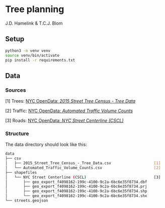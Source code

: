 # Tree planning

J.D. Hamelink & T.C.J. Blom

## Setup

```bash
python3 -m venv venv
source venv/bin/activate
pip install -r requirements.txt
```

## Data

### Sources

[1] Trees: [NYC OpenData: _2015 Street Tree Census - Tree Data_](https://data.cityofnewyork.us/Environment/2015-Street-Tree-Census-Tree-Data/uvpi-gqnh)

[2] Traffic: [NYC OpenData: _Automated Traffic Volume Counts_](https://data.cityofnewyork.us/Transportation/Automated-Traffic-Volume-Counts/7ym2-wayt)

[3] Roads: [NYC OpenData: _NYC Street Centerline (CSCL)_](https://data.cityofnewyork.us/City-Government/NYC-Street-Centerline-CSCL-/exjm-f27b)


### Structure

The data directory should look like this:

```bash
data
├── csv
│   ├── 2015_Street_Tree_Census_-_Tree_Data.csv                   [1]
│   └── Automated_Traffic_Volume_Counts.csv                       [2]
├── shapefiles
│   └── NYC Street Centerline (CSCL)                              [3]
│       ├── geo_export_f4098162-199c-4100-9c2a-6bc6e35f8734.dbf
│       ├── geo_export_f4098162-199c-4100-9c2a-6bc6e35f8734.prj
│       ├── geo_export_f4098162-199c-4100-9c2a-6bc6e35f8734.shp
│       └── geo_export_f4098162-199c-4100-9c2a-6bc6e35f8734.shx
└── streets.geojson
```
